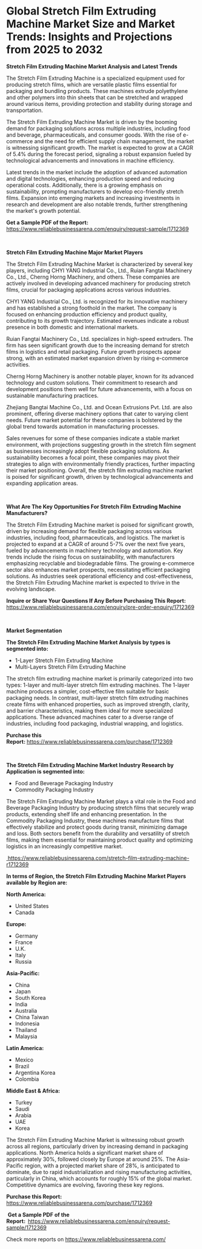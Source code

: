 <p><h1>Global Stretch Film Extruding Machine Market Size and Market Trends: Insights and Projections from 2025 to 2032</h1></p><p><strong>Stretch Film Extruding Machine Market Analysis and Latest Trends</strong></p>
<p><p>The Stretch Film Extruding Machine is a specialized equipment used for producing stretch films, which are versatile plastic films essential for packaging and bundling products. These machines extrude polyethylene and other polymers into thin sheets that can be stretched and wrapped around various items, providing protection and stability during storage and transportation.</p><p>The Stretch Film Extruding Machine Market is driven by the booming demand for packaging solutions across multiple industries, including food and beverage, pharmaceuticals, and consumer goods. With the rise of e-commerce and the need for efficient supply chain management, the market is witnessing significant growth. The market is expected to grow at a CAGR of 5.4% during the forecast period, signaling a robust expansion fueled by technological advancements and innovations in machine efficiency.</p><p>Latest trends in the market include the adoption of advanced automation and digital technologies, enhancing production speed and reducing operational costs. Additionally, there is a growing emphasis on sustainability, prompting manufacturers to develop eco-friendly stretch films. Expansion into emerging markets and increasing investments in research and development are also notable trends, further strengthening the market's growth potential.</p></p>
<p><strong>Get a Sample PDF of the Report:&nbsp;</strong> <a href="https://www.reliablebusinessarena.com/enquiry/request-sample/1712369?utm_campaign=2639&utm_medium=2&utm_source=Github&utm_content=ia&utm_term=28032025&utm_id=stretch-film-extruding-machine">https://www.reliablebusinessarena.com/enquiry/request-sample/1712369</a></p>
<p>&nbsp;</p>
<p><strong>Stretch Film Extruding Machine Major Market Players</strong></p>
<p><p>The Stretch Film Extruding Machine Market is characterized by several key players, including CHYI YANG Industrial Co., Ltd., Ruian Fangtai Machinery Co., Ltd., Cherng Horng Machinery, and others. These companies are actively involved in developing advanced machinery for producing stretch films, crucial for packaging applications across various industries.</p><p>CHYI YANG Industrial Co., Ltd. is recognized for its innovative machinery and has established a strong foothold in the market. The company is focused on enhancing production efficiency and product quality, contributing to its growth trajectory. Estimated revenues indicate a robust presence in both domestic and international markets.</p><p>Ruian Fangtai Machinery Co., Ltd. specializes in high-speed extruders. The firm has seen significant growth due to the increasing demand for stretch films in logistics and retail packaging. Future growth prospects appear strong, with an estimated market expansion driven by rising e-commerce activities.</p><p>Cherng Horng Machinery is another notable player, known for its advanced technology and custom solutions. Their commitment to research and development positions them well for future advancements, with a focus on sustainable manufacturing practices.</p><p>Zhejiang Bangtai Machine Co., Ltd. and Ocean Extrusions Pvt. Ltd. are also prominent, offering diverse machinery options that cater to varying client needs. Future market potential for these companies is bolstered by the global trend towards automation in manufacturing processes.</p><p>Sales revenues for some of these companies indicate a stable market environment, with projections suggesting growth in the stretch film segment as businesses increasingly adopt flexible packaging solutions. As sustainability becomes a focal point, these companies may pivot their strategies to align with environmentally friendly practices, further impacting their market positioning. Overall, the stretch film extruding machine market is poised for significant growth, driven by technological advancements and expanding application areas.</p></p>
<p>&nbsp;</p>
<p><strong>What Are The Key Opportunities For Stretch Film Extruding Machine Manufacturers?</strong></p>
<p><p>The Stretch Film Extruding Machine market is poised for significant growth, driven by increasing demand for flexible packaging across various industries, including food, pharmaceuticals, and logistics. The market is projected to expand at a CAGR of around 5-7% over the next five years, fueled by advancements in machinery technology and automation. Key trends include the rising focus on sustainability, with manufacturers emphasizing recyclable and biodegradable films. The growing e-commerce sector also enhances market prospects, necessitating efficient packaging solutions. As industries seek operational efficiency and cost-effectiveness, the Stretch Film Extruding Machine market is expected to thrive in the evolving landscape.</p></p>
<p><strong>Inquire or Share Your Questions If Any Before Purchasing This Report:</strong> <a href="https://www.reliablebusinessarena.com/enquiry/pre-order-enquiry/1712369?utm_campaign=2639&utm_medium=2&utm_source=Github&utm_content=ia&utm_term=28032025&utm_id=stretch-film-extruding-machine">https://www.reliablebusinessarena.com/enquiry/pre-order-enquiry/1712369</a></p>
<p>&nbsp;</p>
<p><strong>Market Segmentation</strong></p>
<p><strong>The Stretch Film Extruding Machine Market Analysis by types is segmented into:</strong></p>
<p><ul><li>1-Layer Stretch Film Extruding Machine</li><li>Multi-Layers Stretch Film Extruding Machine</li></ul></p>
<p><p>The stretch film extruding machine market is primarily categorized into two types: 1-layer and multi-layer stretch film extruding machines. The 1-layer machine produces a simpler, cost-effective film suitable for basic packaging needs. In contrast, multi-layer stretch film extruding machines create films with enhanced properties, such as improved strength, clarity, and barrier characteristics, making them ideal for more specialized applications. These advanced machines cater to a diverse range of industries, including food packaging, industrial wrapping, and logistics.</p></p>
<p><strong>Purchase this Report:&nbsp;</strong><a href="https://www.reliablebusinessarena.com/purchase/1712369?utm_campaign=2639&utm_medium=2&utm_source=Github&utm_content=ia&utm_term=28032025&utm_id=stretch-film-extruding-machine">https://www.reliablebusinessarena.com/purchase/1712369</a></p>
<p>&nbsp;</p>
<p><strong>The Stretch Film Extruding Machine Market Industry Research by Application is segmented into:</strong></p>
<p><ul><li>Food and Beverage Packaging Industry</li><li>Commodity Packaging Industry</li></ul></p>
<p><p>The Stretch Film Extruding Machine Market plays a vital role in the Food and Beverage Packaging Industry by producing stretch films that securely wrap products, extending shelf life and enhancing presentation. In the Commodity Packaging Industry, these machines manufacture films that effectively stabilize and protect goods during transit, minimizing damage and loss. Both sectors benefit from the durability and versatility of stretch films, making them essential for maintaining product quality and optimizing logistics in an increasingly competitive market.</p></p>
<p><a href="https://www.reliablebusinessarena.com/stretch-film-extruding-machine-r1712369?utm_campaign=2639&utm_medium=2&utm_source=Github&utm_content=ia&utm_term=28032025&utm_id=stretch-film-extruding-machine">&nbsp;https://www.reliablebusinessarena.com/stretch-film-extruding-machine-r1712369</a></p>
<p><strong>In terms of Region, the Stretch Film Extruding Machine Market Players available by Region are:</strong></p>
<p>
    <p> <strong> North America: </strong>
        <ul>
            <li>United States</li>
            <li>Canada</li>
        </ul>
        </p> 
    <p> <strong> Europe: </strong>
        <ul>
            <li>Germany</li>
            <li>France</li>
            <li>U.K.</li>
            <li>Italy</li>
            <li>Russia</li>
        </ul>
        </p> 
    <p> <strong> Asia-Pacific: </strong>
        <ul>
            <li>China</li>
            <li>Japan</li>
            <li>South Korea</li>
            <li>India</li>
            <li>Australia</li>
            <li>China Taiwan</li>
            <li>Indonesia</li>
            <li>Thailand</li>
            <li>Malaysia</li>
        </ul>
        </p> 
    <p> <strong> Latin America: </strong>
        <ul>
            <li>Mexico</li>
            <li>Brazil</li>
            <li>Argentina Korea</li>
            <li>Colombia</li>
        </ul>
        </p> 
    <p> <strong> Middle East & Africa: </strong>
        <ul>
            <li>Turkey</li>
            <li>Saudi</li>
            <li>Arabia</li>
            <li>UAE</li>
            <li>Korea</li>
        </ul>
    </p>
    </p>
<p><p>The Stretch Film Extruding Machine Market is witnessing robust growth across all regions, particularly driven by increasing demand in packaging applications. North America holds a significant market share of approximately 30%, followed closely by Europe at around 25%. The Asia-Pacific region, with a projected market share of 28%, is anticipated to dominate, due to rapid industrialization and rising manufacturing activities, particularly in China, which accounts for roughly 15% of the global market. Competitive dynamics are evolving, favoring these key regions.</p></p>
<p><strong>Purchase this Report: </strong><a href="https://www.reliablebusinessarena.com/purchase/1712369?utm_campaign=2639&utm_medium=2&utm_source=Github&utm_content=ia&utm_term=28032025&utm_id=stretch-film-extruding-machine">https://www.reliablebusinessarena.com/purchase/1712369</a></p>
<p>&nbsp;<strong>Get a Sample PDF of the Report:&nbsp;&nbsp;</strong><a href="https://www.reliablebusinessarena.com/enquiry/request-sample/1712369?utm_campaign=2639&utm_medium=2&utm_source=Github&utm_content=ia&utm_term=28032025&utm_id=stretch-film-extruding-machine">https://www.reliablebusinessarena.com/enquiry/request-sample/1712369</a></p>
<p><strong></strong></p>
<p>Check more reports on <a href="https://www.reliablebusinessarena.com/?utm_campaign=2639&utm_medium=2&utm_source=Github&utm_content=ia&utm_term=28032025&utm_id=stretch-film-extruding-machine">https://www.reliablebusinessarena.com/</a></p>